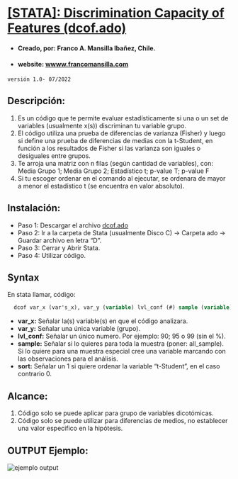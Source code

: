 # [[STATA]: Discrimination Capacity of Features (dcof.ado)](https://drive.google.com/open?id=15rDmvm-mMWcooGO6Rxw0jwr5y76AX3SX&authuser=fmansilla%40fen.uchile.cl&usp=drive_fs) 

- #### Creado, por: Franco A. Mansilla Ibañez, Chile.
- #### website: [wwww.francomansilla.com](wwww.francomansilla.com)

`versión 1.0- 07/2022`

## Descripción: 

1. Es un código que te permite evaluar estadísticamente si una o un set de variables (usualmente x(s)) discriminan tu variable grupo.
2. El código utiliza una prueba de diferencias de varianza (Fisher) y luego si define una prueba de diferencias de medias con la t-Student, en función a los resultados de Fisher si las varianza son iguales o desiguales entre grupos.
3. Te arroja una matriz con n filas (según cantidad de variables), con: Media Grupo 1; Media Grupo 2; Estadístico t; p-value T; p-value F
4. Si tu escoger ordenar en el comando al ejecutar, se ordenara de mayor a menor el estadístico t (se encuentra en valor absoluto).


## Instalación:
- Paso 1: Descargar el archivo [dcof.ado](https://drive.google.com/open?id=15rDmvm-mMWcooGO6Rxw0jwr5y76AX3SX&authuser=fmansilla%40fen.uchile.cl&usp=drive_fs)
- Paso 2: Ir a la carpeta de Stata (usualmente Disco C) -> Carpeta ado -> Guardar archivo en letra “D”.
- Paso 3: Cerrar y Abrir Stata. 
- Paso 4: Utilizar código.

## Syntax 

En stata llamar, código:

```stata
  dcof var_x (var's_x), var_y (variable) lvl_conf (#) sample (variable) sort (#)
```

- **var_x:** Señalar la(s) variable(s) en que el código analizara. 
- **var_y:** Señalar una única variable (grupo).
- **lvl_conf:** Señalar un único numero. Por ejemplo: 90; 95 o 99 (sin el %).
- **sample:** Señalar si lo quieres para toda la muestra (poner: all_sample). Si lo quiere para una muestra especial cree una variable marcando con las observaciones para el análisis. 
- **sort:** Señalar un 1 si quiere ordenar la variable “t-Student”, en el caso contrario 0. 

## Alcance:

1. Código solo se puede aplicar para grupo de variables dicotómicas. 
2. Código solo se puede utilizar para diferencias de medios, no establecer una valor especifico en la hipótesis. 

## OUTPUT Ejemplo:
![ejemplo output](https://github.com/fmansillaib/stata_Finesse/blob/main/1.ejemplo_output.png)

